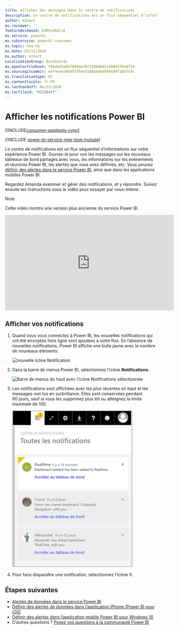 ```yaml
---
title: Afficher des messages dans le centre de notifications
description: Le centre de notifications est un flux séquentiel d’informations sur votre expérience Power BI.
author: mihart
ms.reviewer: ''
featuredvideoid: bZMSv5KAlcE
ms.service: powerbi
ms.subservice: powerbi-consumer
ms.topic: how-to
ms.date: 03/11/2020
ms.author: mihart
LocalizationGroup: Dashboards
ms.openlocfilehash: fd6de43a05f6964a767758b6091c09043f9a0f34
ms.sourcegitcommit: eef4eee24695570ae3186b4d8d99660df16bf54c
ms.translationtype: HT
ms.contentlocale: fr-FR
ms.lasthandoff: 06/23/2020
ms.locfileid: "85236437"
---
```

# <a name="view-power-bi-notifications"></a>Afficher les notifications Power BI

[!INCLUDE[consumer-appliesto-yynn](../includes/consumer-appliesto-yynn.md)]

[!INCLUDE [power-bi-service-new-look-include](../includes/power-bi-service-new-look-include.md)]

Le centre de notifications est un flux séquentiel d’informations sur votre expérience Power BI. Ouvrez-le pour voir les messages sur les nouveaux tableaux de bord partagés avec vous, les informations sur les événements et réunions Power BI, les alertes que vous avez définies, etc. Vous pouvez [définir des alertes dans le service Power BI](end-user-alerts.md), ainsi que dans les applications mobiles Power BI.

Regardez Amanda examiner et gérer des notifications, et y répondre. Suivez ensuite les instructions sous la vidéo pour essayer par vous-même.    

> [!NOTE]
> Cette vidéo montre une version plus ancienne du service Power BI. 

<iframe width="560" height="315" src="https://www.youtube.com/embed/bZMSv5KAlcE" frameborder="0" allowfullscreen></iframe>

## <a name="view-your-notifications"></a>Afficher vos notifications
1. Quand vous vous connectez à Power BI, les nouvelles notifications qui ont été envoyées hors ligne sont ajoutées à votre flux. En l’absence de nouvelles notifications, Power BI affiche une bulle jaune avec le nombre de nouveaux éléments.
   
   ![nouvelle icône Notification](./media/end-user-notification-center/power-bi-new-notification.png)
2. Dans la barre de menus Power BI, sélectionnez l’icône **Notifications**.
   
   ![Barre de menus du haut avec l’icône Notifications sélectionnée](./media/end-user-notification-center/power-bi-notifications-icon.png)
3. Les notifications sont affichées avec les plus récentes en haut et les messages non lus en surbrillance. Elles sont conservées pendant 90 jours, sauf si vous les supprimez plus tôt ou atteignez la limite maximale de 100.
   
   ![Centre de notifications](./media/end-user-notification-center/power-bi-notification-center.png)
4. Pour faire disparaître une notification, sélectionnez l’icône X.

## <a name="next-steps"></a>Étapes suivantes
* [Alertes de données dans le service Power BI](end-user-alerts.md)
* [Définir des alertes de données dans l’application iPhone (Power BI pour iOS)](mobile/mobile-set-data-alerts-in-the-mobile-apps.md)
* [Définir des alertes dans l’application mobile Power BI pour Windows 10](mobile/mobile-set-data-alerts-in-the-mobile-apps.md)
* D’autres questions ? [Posez vos questions à la communauté Power BI](https://community.powerbi.com/)

